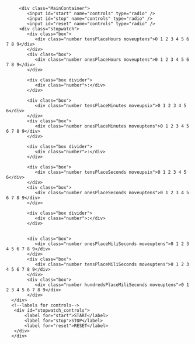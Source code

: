 

<!doctype html>    
   <html>    
      <head>    
         <title>Stopwatch</title>    
         <link rel="stylesheet" href="secundomer.css"/>    
      </head>    
      <body>    
    
         <div class="MainContainer">    
            <input id="start" name="controls" type="radio" />    
            <input id="stop" name="controls" type="radio" />    
            <input id="reset" name="controls" type="radio" />    
         <div class="stopwatch">    
            <div class="box">    
               <div class="number tensPlaceHours moveuptens">0 1 2 3 4 5 6 7 8 9</div>    
            </div>    
            <div class="box">    
               <div class="number onesPlaceHours moveuptens">0 1 2 3 4 5 6 7 8 9</div>    
            </div>    
    
            <div class="box divider">    
               <div class="number">:</div>    
            </div>    
    
            <div class="box">    
               <div class="number tensPlaceMinutes moveupsix">0 1 2 3 4 5 6</div>    
            </div>    
            <div class="box">    
               <div class="number onesPlaceMinutes moveuptens">0 1 2 3 4 5 6 7 8 9</div>    
            </div>    
    
            <div class="box divider">    
               <div class="number">:</div>    
            </div>    
    
            <div class="box">    
               <div class="number tensPlaceSeconds moveupsix">0 1 2 3 4 5 6</div>    
            </div>    
            <div class="box">    
               <div class="number onesPlaceSeconds moveuptens">0 1 2 3 4 5 6 7 8 9</div>    
            </div>    
    
            <div class="box divider">    
               <div class="number">:</div>    
            </div>     
   
    
            <div class="box">    
               <div class="number onesPlaceMiliSeconds moveuptens">0 1 2 3 4 5 6 7 8 9</div>    
            </div>    
            <div class="box">    
               <div class="number tensPlaceMiliSeconds moveuptens">0 1 2 3 4 5 6 7 8 9</div>    
            </div>    
            <div class="box">    
               <div class="number hundredsPlaceMiliSeconds moveuptens">0 1 2 3 4 5 6 7 8 9</div>    
            </div>    
      </div>    
      <!--labels for controls-->    
       <div id="stopwatch_controls">    
           <label for="start">START</label>    
           <label for="stop">STOP</label>    
           <label for="reset">RESET</label>    
       </div>    
      </div>    
   </body>    
</html>  
